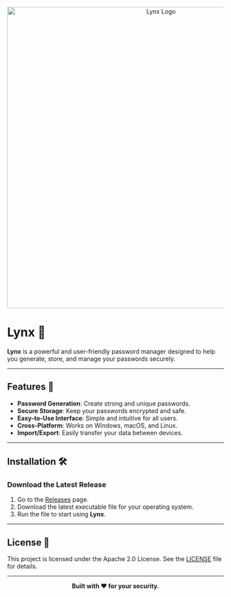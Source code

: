 <!-- Project Logo -->
<p align="center">
  <img src="https://github.com/worthyworm/Lynx/blob/b1dc2e1bf67933cccbfaedb035d978cd7eff321f/Images/Logo.png" alt="Lynx Logo" width="700">
</p>

# Lynx 🐾

**Lynx** is a powerful and user-friendly password manager designed to help you generate, store, and manage your passwords securely.

---

## Features 🌟

- **Password Generation**: Create strong and unique passwords.
- **Secure Storage**: Keep your passwords encrypted and safe.
- **Easy-to-Use Interface**: Simple and intuitive for all users.
- **Cross-Platform**: Works on Windows, macOS, and Linux.
- **Import/Export**: Easily transfer your data between devices.

---

## Installation 🛠️

### Download the Latest Release
1. Go to the [Releases](https://github.com/worthyworm/lynx/releases) page.
2. Download the latest executable file for your operating system.
3. Run the file to start using **Lynx**.

---

## License 📜

This project is licensed under the Apache 2.0 License. See the [LICENSE](https://github.com/worthyworm/Lynx/blob/0c54445a403e89ed52f071f363b33c7297d6fc9a/LICENSE) file for details.

---

<p align="center">
  <b>Built with ❤️ for your security.</b>
</p>
